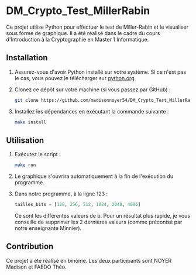 # DM_Crypto_Test_MillerRabin

Ce projet utilise Python pour effectuer le test de Miller-Rabin et le visualiser sous forme de graphique. Il a été réalisé dans le cadre du cours d'Introduction à la Cryptographie en Master 1 Informatique. 

## Installation

1. Assurez-vous d'avoir Python installé sur votre système. Si ce n'est pas le cas, vous pouvez le télécharger sur [python.org](https://www.python.org/).

2. Clonez ce dépôt sur votre machine (si vous passez par GitHub) :

    ```bash
    git clone https://github.com/madisonnoyer54/DM_Crypto_Test_MillerRabin.git
    ```

3. Installez les dépendances en exécutant la commande suivante :

    ```bash
    make install
    ```

## Utilisation

1. Exécutez le script :

    ```bash
    make run
    ```

2. Le graphique s'ouvrira automatiquement à la fin de l'exécution du programme.

3. Dans notre programme, à la ligne 123 :

    ```python
    tailles_bits = [128, 256, 512, 1024, 2048, 4096]
    ```

    Ce sont les différentes valeurs de b. Pour un résultat plus rapide, je vous conseille de supprimer les 2 dernières valeurs (comme préconisé par notre enseignante Minnier).

## Contribution

Ce projet a été réalisé en binôme. Les deux participants sont NOYER Madison et FAEDO Théo.
